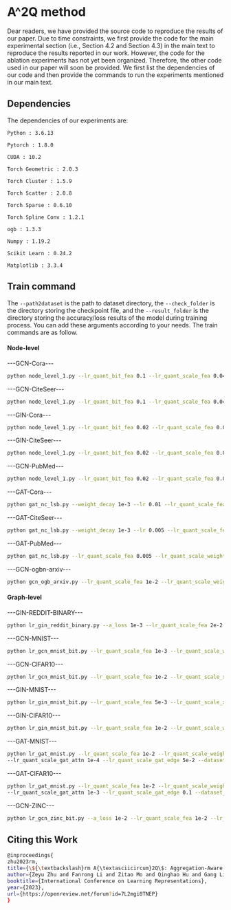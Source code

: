 # A^2Q method
Dear readers, we have provided the source code to reproduce the results of our paper. Due to time constraints, we first provide the code for the main experimental section (i.e., Section 4.2 and Section 4.3) in the main text to reproduce the results reported in our work. However, the code for the ablation experiments has not yet been organized. Therefore, the other code used in our paper will soon be provided. 
We first list the dependencies of our code and then provide the commands to run the experiments mentioned in our main text.

## Dependencies
The dependencies of our experiments are:

`Python : 3.6.13`

`Pytorch : 1.8.0`

`CUDA : 10.2`

`Torch Geometric : 2.0.3`

`Torch Cluster : 1.5.9`

`Torch Scatter : 2.0.8`

`Torch Sparse : 0.6.10`

`Torch Spline Conv : 1.2.1`

`ogb : 1.3.3`

`Numpy : 1.19.2`

`Scikit Learn : 0.24.2`

`Matplotlib : 3.3.4`

## Train command

The `--path2dataset` is the path to dataset directory, the `--check_folder` is the directory storing the checkpoint file, and the `--result_folder` is the directory storing the accuracy/loss 
results of the model during training process. You can add these arguments according to your needs.
The train commands are as follow.

#### Node-level

---GCN-Cora---
```bash
python node_level_1.py --lr_quant_bit_fea 0.1 --lr_quant_scale_fea 0.04 --a_loss 2.5 --lr_quant_scale_weight 0.02 --lr_quant_scale_xw 0.008 --drop_out 0.35 --weight_decay 0.02 --dataset_name Cora --model GCN
```

---GCN-CiteSeer---
```bash
python node_level_1.py --lr_quant_bit_fea 0.1 --lr_quant_scale_fea 0.04 --a_loss 1.5 --lr_quant_scale_weight 0.008 --lr_quant_scale_xw 0.008 --drop_out 0.5 --weight_decay 0.015 --dataset_name CiteSeer --model GCN 
```

---GIN-Cora---
```bash
python node_level_1.py --lr_quant_bit_fea 0.02 --lr_quant_scale_fea 0.05 --a_loss 2 --lr_quant_scale_weight 0.005  --lr_quant_scale_xw 0.005 --dataset_name Cora --model GIN
```

---GIN-CiteSeer---
```bash
python node_level_1.py --lr_quant_bit_fea 0.02 --lr_quant_scale_fea 0.05 --a_loss 0.5 --lr_quant_scale_weight 0.005 --lr_quant_scale_xw 0.005 --dataset_name CiteSeer --model GIN
```

---GCN-PubMed---
```bash
python node_level_1.py --lr_quant_bit_fea 0.02 --lr_quant_scale_fea 0.005 --a_loss 0.1 --lr_quant_scale_weight 0.005 --dataset_name PubMed --model GCN
```

---GAT-Cora---
```bash
python gat_nc_lsb.py --weight_decay 1e-3 --lr 0.01 --lr_quant_scale_fea 0.05 --lr_quant_scale_weight 0.005 --lr_quant_scale_gat_fea 0.05 --lr_quant_scale_gat 0.005 --lr_quant_bit_fea 0.1 --a_loss 0.3 --drop_out 0.6 --drop_attn 0.6 --dataset_name Cora
```

---GAT-CiteSeer---
```bash
python gat_nc_lsb.py --weight_decay 1e-3 --lr 0.005 --lr_quant_scale_fea 0.05 --lr_quant_scale_weight 0.01 --lr_quant_scale_gat_fea 0.05 --lr_quant_scale_gat 0.005 --lr_quant_bit_fea 0.1 --a_loss 0.25 --drop_out 0.6 --drop_attn 0.6 --dataset_name CiteSeer
```

---GAT-PubMed---
```bash
python gat_nc_lsb.py --lr_quant_scale_fea 0.005 --lr_quant_scale_weight 0.001 --lr_quant_bit_fea 0.015 --a_loss 0.025 --is_q True --lr_quant_scale_gat_fea 0.005 --lr_quant_scale_gat 0.005 --drop_out 0.6 --drop_attn 0.3 --lr 0.005 --weight_decay 1e-3 --dataset_name PubMed 
```

---GCN-ogbn-arxiv---
```bash
python gcn_ogb_arxiv.py --lr_quant_scale_fea 1e-2 --lr_quant_scale_weight 1e-3 --lr_quant_bit_fea 1e-2 --a_loss 1e-4 --dataset_name ogbn-arxiv
```

#### Graph-level

---GIN-REDDIT-BINARY---
```bash
python lr_gin_reddit_binary.py --a_loss 1e-3 --lr_quant_scale_fea 2e-2 --lr_quant_scale_xw 1e-2 --lr_quant_scale_weight 2e-2 --lr_quant_bit_fea 8e-3 
```

---GCN-MNIST---
```bash
python lr_gcn_mnist_bit.py --lr_quant_scale_fea 1e-3 --lr_quant_scale_weight 1e-3 --lr_quant_scale_xw 1e-2 --lr_quant_bit_fea 1e-3 --a_loss 0.001 --init norm --dataset_name MNIST
```

---GCN-CIFAR10---
```bash
python lr_gcn_mnist_bit.py --lr_quant_scale_fea 1e-2 --lr_quant_scale_xw 1e-2 --lr_quant_scale_weight 1e-3 --lr_quant_bit_fea 3e-4 --a_loss 2e-4 --init uniform --dataset_name CIFAR10
```

---GIN-MNIST---
```bash
python lr_gin_mnist_bit.py --lr_quant_scale_fea 5e-3 --lr_quant_scale_xw 5e-3 --lr_quant_scale_weight 5e-4 --lr_quant_bit_fea 1e-4 --init uniform --a_loss 5e-5 --dataset_name MNIST
```

---GIN-CIFAR10---
```bash
python lr_gin_mnist_bit.py --lr_quant_scale_fea 1e-2 --lr_quant_scale_weight 1e-3 --lr_quant_scale_xw 1e-2 --lr_quant_bit_fea 2e-4 --init norm --a_loss 2e-4 --dataset_name CIFAR10
```

---GAT-MNIST---
```bash 
python lr_gat_mnist.py --lr_quant_scale_fea 1e-2 --lr_quant_scale_weight 1e-4 --lr_quant_bit_fea 1e-2 --a_loss 2e-4 --lr_quant_scale_gat_fea 1e-2
--lr_quant_scale_gat_attn 1e-4 --lr_quant_scale_gat_edge 5e-2 --dataset_name MNIST
```

---GAT-CIFAR10---
```bash 
python lr_gat_mnist.py --lr_quant_scale_fea 1e-2 --lr_quant_scale_weight 1e-3 --lr_quant_bit_fea 5e-4 --a_loss 2e-5 --lr_quant_scale_gat_fea 1e-2
--lr_quant_scale_gat_attn 1e-3 --lr_quant_scale_gat_edge 0.1 --dataset_name CIFAR10
```

---GCN-ZINC---
```bash
python lr_gcn_zinc_bit.py --a_loss 1e-2 --lr_quant_scale_fea 1e-2 --lr_quant_scale_xw 5e-2 --lr_quant_scale_weight 1e-3 --lr_quant_bit_fea 1e-3 
``` 

## Citing this Work
```bash
@inproceedings{  
zhu2023rm,  
title={\${\textbackslash}rm A{\textasciicircum}2Q\$: Aggregation-Aware Quantization for Graph Neural Networks},  
author={Zeyu Zhu and Fanrong Li and Zitao Mo and Qinghao Hu and Gang Li and Zejian Liu and Xiaoyao Liang and Jian Cheng},  
booktitle={International Conference on Learning Representations},  
year={2023},  
url={https://openreview.net/forum?id=7L2mgi0TNEP}  
}
```
